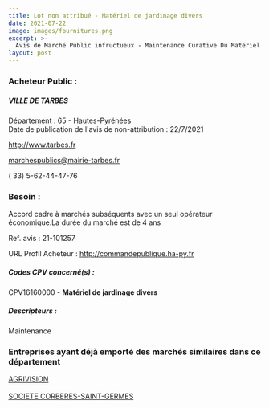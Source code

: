 ```yaml
---
title: Lot non attribué - Matériel de jardinage divers
date: 2021-07-22
image: images/fournitures.png
excerpt: >-
  Avis de Marché Public infructueux - Maintenance Curative Du Matériel D'Entretien Des Espaces Verts Et Fourniture De Pièces Détachées
layout: post
---
```


### Acheteur Public :
##### VILLE DE TARBES
Département : 65 - Hautes-Pyrénées<br/>
Date de publication de l'avis de non-attribution : 22/7/2021


http://www.tarbes.fr

marchespublics@mairie-tarbes.fr

( 33) 5-62-44-47-76
### Besoin :

Accord cadre à marchés subséquents avec un seul opérateur économique.La durée du marché est de 4 ans

Ref. avis : 21-101257

URL Profil Acheteur : http://commandepublique.ha-py.fr

##### Codes CPV concerné(s) :
CPV16160000 - **Matériel de jardinage divers** <br/>

##### Descripteurs :
Maintenance <br/>

### Entreprises ayant déjà emporté des marchés similaires dans ce département
<a href="/entreprise-546/siren-323067413">AGRIVISION</a><br/><br/>
<a href="/entreprise-574/siren-777160250">SOCIETE CORBERES-SAINT-GERMES</a><br/><br/>
